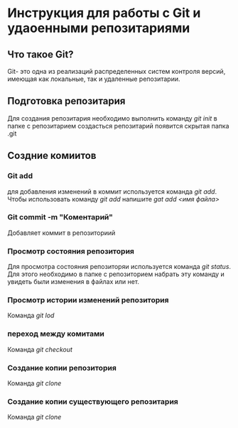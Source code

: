# Инструкция для работы с Git и удаоенными репозитариями #
## Что такое Git?
Git- это одна из реализаций распределенных систем контроля версий, имеющая как локальные, так и удаленные репозитарии.
## Подготовка репозитария
Для создания репозитария необходимо выполнить команду *git init* в папке с репозитарием создасться репозитарий появится скрытая папка .git

## Создние комиитов
### Git add
для добавления изменений в коммит используется команда *git add*. Чтобы использовать команду *git add* напишите *gat add <имя файла>*
### Git commit -m "Коментарий"
Добавляет коммит в репозиториий

### Просмотр состояния репозитория
Для просмотра  состояния репозиторяи используется команда *git status*.
Для этого необходимо в папке с репозиторием набрать эту команду и увидеть были изменения в файлах или нет.

### Просмотр истории изменений репозитория
Команда *git lod*
### переход между комитами
Команда *git checkout*
### Создание копии репозитория
Команда *git clone*
### Создание копии существующего репозитария
Команда *git clone*